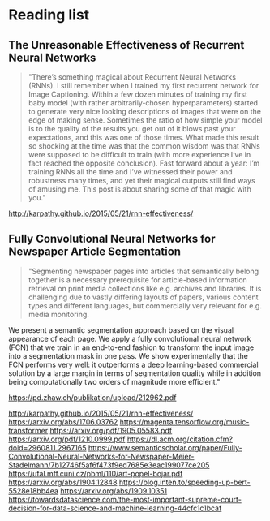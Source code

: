 # Reading list

## The Unreasonable Effectiveness of Recurrent Neural Networks

> "There’s something magical about Recurrent Neural Networks (RNNs). I still remember when I trained my first recurrent network for Image Captioning. Within a few dozen minutes of training my first baby model (with rather arbitrarily-chosen hyperparameters) started to generate very nice looking descriptions of images that were on the edge of making sense. Sometimes the ratio of how simple your model is to the quality of the results you get out of it blows past your expectations, and this was one of those times. What made this result so shocking at the time was that the common wisdom was that RNNs were supposed to be difficult to train (with more experience I’ve in fact reached the opposite conclusion). Fast forward about a year: I’m training RNNs all the time and I’ve witnessed their power and robustness many times, and yet their magical outputs still find ways of amusing me. This post is about sharing some of that magic with you."

http://karpathy.github.io/2015/05/21/rnn-effectiveness/

## Fully Convolutional Neural Networks for Newspaper Article Segmentation

> "Segmenting newspaper pages into articles that semantically belong together is a necessary prerequisite for article-based information retrieval on print media collections like e.g. archives and libraries. It is challenging due to vastly differing layouts of papers, various content types and different languages, but commercially very relevant for e.g. media monitoring.

We present a semantic segmentation approach based on the visual appearance of each page. We apply a fully convolutional neural network (FCN) that we train in an end-to-end fashion to transform the input image into a segmentation mask in one pass. We show experimentally that the FCN performs very well: it outperforms a deep learning-based commercial solution by a large margin in terms of segmentation quality while in addition being computationally two orders of magnitude more efficient."

https://pd.zhaw.ch/publikation/upload/212962.pdf

http://karpathy.github.io/2015/05/21/rnn-effectiveness/
https://arxiv.org/abs/1706.03762
https://magenta.tensorflow.org/music-transformer
https://arxiv.org/pdf/1905.05583.pdf
https://arxiv.org/pdf/1210.0999.pdf
https://dl.acm.org/citation.cfm?doid=2960811.2967165
https://www.semanticscholar.org/paper/Fully-Convolutional-Neural-Networks-for-Newspaper-Meier-Stadelmann/7b12746f5af6f473f9ed7685e3eac199077ce205
https://ufal.mff.cuni.cz/pbml/110/art-popel-bojar.pdf
https://arxiv.org/abs/1904.12848
https://blog.inten.to/speeding-up-bert-5528e18bb4ea
https://arxiv.org/abs/1909.10351
https://towardsdatascience.com/the-most-important-supreme-court-decision-for-data-science-and-machine-learning-44cfc1c1bcaf


